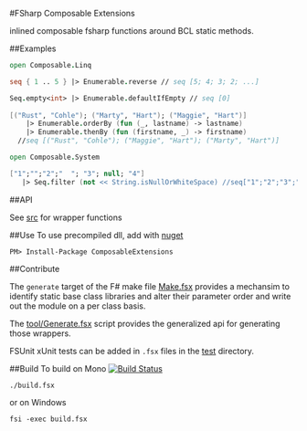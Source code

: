 #FSharp Composable Extensions

inlined composable fsharp functions around BCL static methods.

##Examples
```fsharp
open Composable.Linq

seq { 1 .. 5 } |> Enumerable.reverse // seq [5; 4; 3; 2; ...]

Seq.empty<int> |> Enumerable.defaultIfEmpty // seq [0]
    
[("Rust", "Cohle"); ("Marty", "Hart"); ("Maggie", "Hart")] 
    |> Enumerable.orderBy (fun (_, lastname) -> lastname)
    |> Enumerable.thenBy (fun (firstname, _) -> firstname)
  //seq [("Rust", "Cohle"); ("Maggie", "Hart"); ("Marty", "Hart")]

```

```fsharp
open Composable.System

["1";"";"2";"  "; "3"; null; "4"] 
   |> Seq.filter (not << String.isNullOrWhiteSpace) //seq["1";"2";"3";"4"]

```
##API

See [src](https://github.com/jbtule/ComposableExtensions/tree/master/src) for wrapper functions

##Use
To use precompiled dll, add with [nuget](https://www.nuget.org/packages/ComposableExtensions/)
```
PM> Install-Package ComposableExtensions
```

##Contribute

The `generate` target of the F# make file [Make.fsx](https://github.com/jbtule/ComposableExtensions/blob/master/tools/Make.fsx) provides a mechansim to identify static base class libraries and alter their parameter order and write out the module on a per class basis.

The [tool/Generate.fsx](https://github.com/jbtule/ComposableExtensions/blob/master/tools/Generate.fsx) script provides the generalized api for generating those wrappers.

FSUnit xUnit tests can be added in `.fsx` files in the [test](https://github.com/jbtule/ComposableExtensions/tree/master/test) directory.


##Build
To build on Mono [![Build Status](https://travis-ci.org/jbtule/ComposableExtensions.png?branch=master)](https://travis-ci.org/jbtule/ComposableExtensions)
```
./build.fsx 
```
or on Windows
```
fsi -exec build.fsx
```
